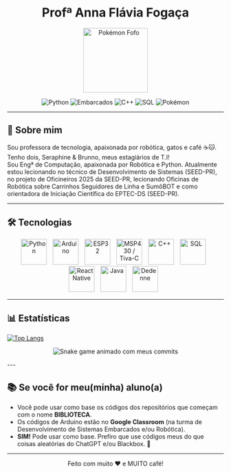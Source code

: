 <h1 align="center">Profª Anna Flávia Fogaça </h1>

<p align="center">
  <img src="https://www.pngplay.com/wp-content/uploads/10/Dedenne-Pokemon-Transparent-Image.png" alt="Pokémon Fofo" width="150" />
</p>

<p align="center">
  <img src="https://img.shields.io/badge/Python-3776AB?style=for-the-badge&logo=python&logoColor=white&color=FF6F00" alt="Python" />
  <img src="https://img.shields.io/badge/Embarcados-00979D?style=for-the-badge&logo=arduino&logoColor=white&color=FF6F00" alt="Embarcados" />
  <img src="https://img.shields.io/badge/C++-00599C?style=for-the-badge&logo=c%2B%2B&logoColor=white&color=FF6F00" alt="C++" />
  <img src="https://img.shields.io/badge/SQL-4479A1?style=for-the-badge&logo=mysql&logoColor=white&color=FF6F00" alt="SQL" />
  <img src="https://img.shields.io/badge/Pokémon-FF6F00?style=for-the-badge&logo=pokemon&logoColor=white" alt="Pokémon" />
</p>

---

## 💖 Sobre mim

Sou professora de tecnologia, apaixonada por robótica, gatos e café ☕🐱. Tenho dois, Seraphine & Brunno, meus estagiários de T.I!  
Sou Engª de Computação, apaixonada por Robótica e Python. Atualmente estou lecionando no técnico de Desenvolvimento de Sistemas (SEED-PR), no projeto de Oficineiros 2025 da SEED-PR, lecionando Oficinas de Robótica sobre Carrinhos Seguidores de Linha e SumôBOT e como orientadora de Iniciação Científica do EPTEC-DS (SEED-PR).

---

## 🛠 Tecnologias

<p align="center">
  <img alt="Python" title="Python" width="60px" style="padding-right: 10px;" src="https://cdn.jsdelivr.net/gh/devicons/devicon/icons/python/python-original.svg" />
  <img alt="Arduino" title="Arduino" width="60px" style="padding-right: 10px;" src="https://cdn.jsdelivr.net/gh/devicons/devicon/icons/arduino/arduino-original.svg" />
  <img alt="ESP32" title="ESP32" width="60px" style="padding-right: 10px;" src="https://cdn.worldvectorlogo.com/logos/espressif-systems.svg"/>
  <img alt="MSP430 / Tiva-C" title="Texas Instruments - MSP430/Tiva-C" width="60px" style="padding-right: 10px;" src="https://companieslogo.com/img/orig/TXN-e197f953.png?t=1720244494"/>
  <img alt="C++" title="C++" width="60px" style="padding-right: 10px;" src="https://cdn.jsdelivr.net/gh/devicons/devicon/icons/cplusplus/cplusplus-original.svg" />
  <img alt="SQL" title="SQL" width="60px" style="padding-right: 10px;" src="https://cdn.jsdelivr.net/gh/devicons/devicon/icons/mysql/mysql-original.svg" />
  <img alt="React Native" title="React Native" width="60px" style="padding-right: 10px;" src="https://cdn.jsdelivr.net/gh/devicons/devicon/icons/react/react-original.svg" />
  <img alt="Java" title="Java" width="60px" style="padding-right: 10px;" src="https://cdn.jsdelivr.net/gh/devicons/devicon/icons/java/java-original.svg" />
  <img alt="Dedenne" title="Dedenne - meu Pokémon fav" width="60px" style="padding-right: 10px;" src="https://static.wikia.nocookie.net/victoryroad/images/6/69/XYArt_Dedenne.png/revision/latest?cb=20180807190448" />
</p>

---
## 📊 Estatísticas
[![Top Langs](https://github-readme-stats.vercel.app/api/top-langs/?username=anna-fogaca)](https://github.com/anna-fogaca/github-readme-stats)

<p align="center">
  <img src="https://github.com/anna-fogaca/anna-fogaca/blob/output/github-contribution-grid-snake.svg" alt="Snake game animado com meus commits" />
</p>
---

## 📚 Se você for meu(minha) aluno(a)

- Você pode usar como base os códigos dos repositórios que começam com o nome **BIBLIOTECA**.
- Os códigos de Arduino estão no **Google Classroom** (na turma de Desenvolvimento de Sistemas Embarcados e/ou Robótica).
- **SIM!** Pode usar como base. Prefiro que use códigos meus do que coisas aleatórias do ChatGPT e/ou Blackbox. 😤

---

<p align="center">
  Feito com muito ❤️ e MUITO café!
</p>
